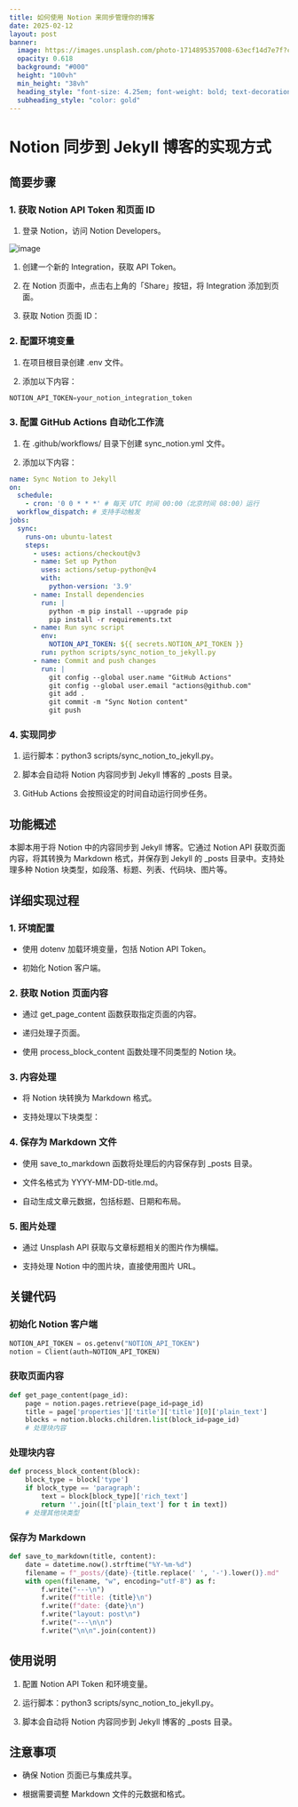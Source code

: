 ```yaml
---
title: 如何使用 Notion 来同步管理你的博客
date: 2025-02-12
layout: post
banner:
  image: https://images.unsplash.com/photo-1714895357008-63ecf14d7e7f?crop=entropy&cs=tinysrgb&fit=max&fm=jpg&ixid=M3w2OTIwMzJ8MHwxfHJhbmRvbXx8fHx8fHx8fDE3MzkzNzc0OTV8&ixlib=rb-4.0.3&q=80&w=1080
  opacity: 0.618
  background: "#000"
  height: "100vh"
  min_height: "38vh"
  heading_style: "font-size: 4.25em; font-weight: bold; text-decoration: underline"
  subheading_style: "color: gold"
---
```


# Notion 同步到 Jekyll 博客的实现方式

## 简要步骤

### 1. 获取 Notion API Token 和页面 ID

1. 登录 Notion，访问 Notion Developers。

![image](https://prod-files-secure.s3.us-west-2.amazonaws.com/a7a0cc5a-89b9-4cda-8686-1fba0ca52f40/d19c1afe-dea5-4312-9333-786b0ba83054/image.png?X-Amz-Algorithm=AWS4-HMAC-SHA256&X-Amz-Content-Sha256=UNSIGNED-PAYLOAD&X-Amz-Credential=ASIAZI2LB466SQDOQ6CD%2F20250212%2Fus-west-2%2Fs3%2Faws4_request&X-Amz-Date=20250212T162455Z&X-Amz-Expires=3600&X-Amz-Security-Token=IQoJb3JpZ2luX2VjENX%2F%2F%2F%2F%2F%2F%2F%2F%2F%2FwEaCXVzLXdlc3QtMiJGMEQCIHU0ofxJfjowOmJy2h1Ue1xNkCyv2p3g%2Fog8YTVnVm1KAiBaDZDIL0k3xrQ9Q7h10%2BXR5vW9hlKP87J0bvnDSp%2Fv1yqIBAju%2F%2F%2F%2F%2F%2F%2F%2F%2F%2F8BEAAaDDYzNzQyMzE4MzgwNSIMhmhO8ibfYhsgQJ3uKtwDDZJyaGtv8Y6tU3TKtdfpumQogIzHuPrwfvxD2fXx9vAclXp4ts5MZYrYZJesTQ0BVoviPy1YP%2FV3nVg%2Bp8oTBn%2FJV%2B9lKPCl5kyt0pff%2FzhElVcXhAfGZD2C4JIR8hdwYGUO6GIOqD2%2BHeFTLQ%2FSF%2BrRsrfLsIcZPrafUPOUPj3M%2BC5f3EbahQskIuCy0ceYVIKqqGbvdwTLTedkkqAdkNJSZSjMFotngN7LgdcE3CIXTF%2BX5C59DDvfi7FeXMWCi5vBsRa2Id8QWP6PnpwEx%2FsnSNGxrzxKhT57mCmcyuej6ce%2FsymVtQtE%2FHcJjibTJdL%2FzjEgP8Lg95WhQFnIA3Pf7MZkM%2BXTYNB3LlFFtxBZ%2FvgloHoJJNDS2xrq5pkycGh85cpY9wf4FbWT1XvBCp%2FLipfvSDfaLtY%2B2q19c%2Bnqxe91NGseZ7Y4p0f%2BpccXlGNuZMUBl6rxClT0BKHDhwim1%2Bvvv4cO1w8MngbIkA1Djjhz%2Fm8N4xN29nFvMwBkKj7RWprz8AFZZwzm3q2c0lsDIol5jDHyI%2FXHn7nU%2FwBQDsNAPu%2BW46TJGAJy1xZdIgG%2FSsGQs3bCFvHdtXewD%2FHzFNssqVRdV76bVDafKT%2Bpgw6x%2BsnWtxyPS4Qw5auyvQY6pgFwCtAYdqXrNkoVP5ii39TP2jlFEVTfN2BrNsmG9PyQfG4FDCn3%2F9At4nutVLUMd%2FpaJ61N1p4fh%2BDcrSgznUzP%2FGLuFpXudySplXQKQKCtiqx0p35vB1EFRqoPN6%2BiJoS8Mwosy4aTL6vVY4idtG42TvL4WJ68aBPC3Anc6BIyNSGD%2Bx%2FqyaPlTazu2T5SLbH6TOswj%2BwcB7hLMd8Frc2o3s%2FL%2B8%2BG&X-Amz-Signature=b39e86ffe622d3ac8a970131c3d49ea01918d2ac4a2a8b346021b62355692ca6&X-Amz-SignedHeaders=host&x-id=GetObject)

1. 创建一个新的 Integration，获取 API Token。

1. 在 Notion 页面中，点击右上角的「Share」按钮，将 Integration 添加到页面。

1. 获取 Notion 页面 ID：


### 2. 配置环境变量

1. 在项目根目录创建 .env 文件。

1. 添加以下内容：

```javascript
NOTION_API_TOKEN=your_notion_integration_token
```

### 3. 配置 GitHub Actions 自动化工作流

1. 在 .github/workflows/ 目录下创建 sync_notion.yml 文件。

1. 添加以下内容：

```yaml
name: Sync Notion to Jekyll
on:
  schedule:
    - cron: '0 0 * * *' # 每天 UTC 时间 00:00（北京时间 08:00）运行
  workflow_dispatch: # 支持手动触发
jobs:
  sync:
    runs-on: ubuntu-latest
    steps:
      - uses: actions/checkout@v3
      - name: Set up Python
        uses: actions/setup-python@v4
        with:
          python-version: '3.9'
      - name: Install dependencies
        run: |
          python -m pip install --upgrade pip
          pip install -r requirements.txt
      - name: Run sync script
        env:
          NOTION_API_TOKEN: ${{ secrets.NOTION_API_TOKEN }}
        run: python scripts/sync_notion_to_jekyll.py
      - name: Commit and push changes
        run: |
          git config --global user.name "GitHub Actions"
          git config --global user.email "actions@github.com"
          git add .
          git commit -m "Sync Notion content"
          git push
```

### 4. 实现同步

1. 运行脚本：python3 scripts/sync_notion_to_jekyll.py。

1. 脚本会自动将 Notion 内容同步到 Jekyll 博客的 _posts 目录。

1. GitHub Actions 会按照设定的时间自动运行同步任务。

## 功能概述

本脚本用于将 Notion 中的内容同步到 Jekyll 博客。它通过 Notion API 获取页面内容，将其转换为 Markdown 格式，并保存到 Jekyll 的 _posts 目录中。支持处理多种 Notion 块类型，如段落、标题、列表、代码块、图片等。

## 详细实现过程

### 1. 环境配置

- 使用 dotenv 加载环境变量，包括 Notion API Token。

- 初始化 Notion 客户端。

### 2. 获取 Notion 页面内容

- 通过 get_page_content 函数获取指定页面的内容。

- 递归处理子页面。

- 使用 process_block_content 函数处理不同类型的 Notion 块。

### 3. 内容处理

- 将 Notion 块转换为 Markdown 格式。

- 支持处理以下块类型：


### 4. 保存为 Markdown 文件

- 使用 save_to_markdown 函数将处理后的内容保存到 _posts 目录。

- 文件名格式为 YYYY-MM-DD-title.md。

- 自动生成文章元数据，包括标题、日期和布局。

### 5. 图片处理

- 通过 Unsplash API 获取与文章标题相关的图片作为横幅。

- 支持处理 Notion 中的图片块，直接使用图片 URL。

## 关键代码

### 初始化 Notion 客户端

```python
NOTION_API_TOKEN = os.getenv("NOTION_API_TOKEN")
notion = Client(auth=NOTION_API_TOKEN)
```

### 获取页面内容

```python
def get_page_content(page_id):
    page = notion.pages.retrieve(page_id=page_id)
    title = page['properties']['title']['title'][0]['plain_text']
    blocks = notion.blocks.children.list(block_id=page_id)
    # 处理块内容
```

### 处理块内容

```python
def process_block_content(block):
    block_type = block['type']
    if block_type == 'paragraph':
        text = block[block_type]['rich_text']
        return ''.join([t['plain_text'] for t in text])
    # 处理其他块类型
```

### 保存为 Markdown

```python
def save_to_markdown(title, content):
    date = datetime.now().strftime("%Y-%m-%d")
    filename = f"_posts/{date}-{title.replace(' ', '-').lower()}.md"
    with open(filename, "w", encoding="utf-8") as f:
        f.write("---\n")
        f.write(f"title: {title}\n")
        f.write(f"date: {date}\n")
        f.write("layout: post\n")
        f.write("---\n\n")
        f.write("\n\n".join(content))
```

## 使用说明

1. 配置 Notion API Token 和环境变量。

1. 运行脚本：python3 scripts/sync_notion_to_jekyll.py。

1. 脚本会自动将 Notion 内容同步到 Jekyll 博客的 _posts 目录。

## 注意事项

- 确保 Notion 页面已与集成共享。

- 根据需要调整 Markdown 文件的元数据和格式。